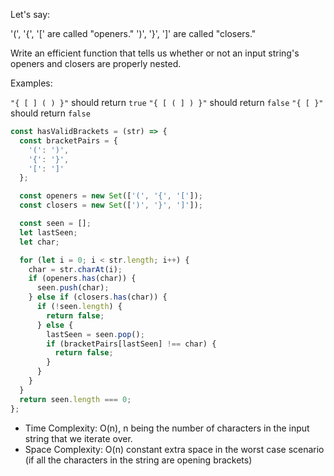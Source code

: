 Let's say:

'(', '{', '[' are called "openers."
')', '}', ']' are called "closers."

Write an efficient function that tells us whether or not an input string's openers and closers are properly nested.

Examples:

`"{ [ ] ( ) }"` should return `true`
`"{ [ ( ] ) }"` should return `false`
`"{ [ }"` should return `false`

```JavaScript
const hasValidBrackets = (str) => {
  const bracketPairs = {
    '(': ')',
    '{': '}',
    '[': ']'
  };

  const openers = new Set(['(', '{', '[']);
  const closers = new Set([')', '}', ']']);

  const seen = [];
  let lastSeen;
  let char;

  for (let i = 0; i < str.length; i++) {
    char = str.charAt(i);
    if (openers.has(char)) {
      seen.push(char);
    } else if (closers.has(char)) {
      if (!seen.length) {
        return false;
      } else {
        lastSeen = seen.pop();
        if (bracketPairs[lastSeen] !== char) {
          return false;
        }
      }
    }
  }
  return seen.length === 0;
};
```

- Time Complexity: O(n), n being the number of characters in the input string that we iterate over.
- Space Complexity: O(n) constant extra space in the worst case scenario (if all the characters in the string are opening brackets)
